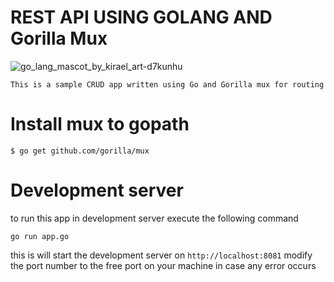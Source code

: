 # REST API USING GOLANG AND Gorilla Mux

![go_lang_mascot_by_kirael_art-d7kunhu](https://user-images.githubusercontent.com/14261123/37197103-63b80d66-239f-11e8-8d04-ac39f3099de5.gif)

`This is a sample CRUD app written using Go and Gorilla mux for routing`

# Install mux to gopath

`$ go get github.com/gorilla/mux`

# Development server

to run this app in development server execute the following command

`go run app.go`

this is will start the development server on `http://localhost:8081` modify the port number to the free port on your machine in case any error occurs 
